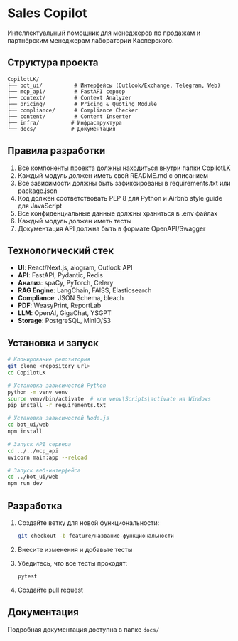 # Sales Copilot

Интеллектуальный помощник для менеджеров по продажам и партнёрским менеджерам лаборатории Касперского.

## Структура проекта

```
CopilotLK/
├── bot_ui/          # Интерфейсы (Outlook/Exchange, Telegram, Web)
├── mcp_api/         # FastAPI сервер
├── context/         # Context Analyzer
├── pricing/         # Pricing & Quoting Module
├── compliance/      # Compliance Checker
├── content/         # Content Inserter
├── infra/          # Инфраструктура
└── docs/           # Документация
```

## Правила разработки

1. Все компоненты проекта должны находиться внутри папки CopilotLK
2. Каждый модуль должен иметь свой README.md с описанием
3. Все зависимости должны быть зафиксированы в requirements.txt или package.json
4. Код должен соответствовать PEP 8 для Python и Airbnb style guide для JavaScript
5. Все конфиденциальные данные должны храниться в .env файлах
6. Каждый модуль должен иметь тесты
7. Документация API должна быть в формате OpenAPI/Swagger

## Технологический стек

- **UI**: React/Next.js, aiogram, Outlook API
- **API**: FastAPI, Pydantic, Redis
- **Анализ**: spaCy, PyTorch, Celery
- **RAG Engine**: LangChain, FAISS, Elasticsearch
- **Compliance**: JSON Schema, bleach
- **PDF**: WeasyPrint, ReportLab
- **LLM**: OpenAI, GigaChat, YSGPT
- **Storage**: PostgreSQL, MinIO/S3

## Установка и запуск

```bash
# Клонирование репозитория
git clone <repository_url>
cd CopilotLK

# Установка зависимостей Python
python -m venv venv
source venv/bin/activate  # или venv\Scripts\activate на Windows
pip install -r requirements.txt

# Установка зависимостей Node.js
cd bot_ui/web
npm install

# Запуск API сервера
cd ../../mcp_api
uvicorn main:app --reload

# Запуск веб-интерфейса
cd ../bot_ui/web
npm run dev
```

## Разработка

1. Создайте ветку для новой функциональности:
   ```bash
   git checkout -b feature/название-функциональности
   ```

2. Внесите изменения и добавьте тесты

3. Убедитесь, что все тесты проходят:
   ```bash
   pytest
   ```

4. Создайте pull request

## Документация

Подробная документация доступна в папке `docs/` 